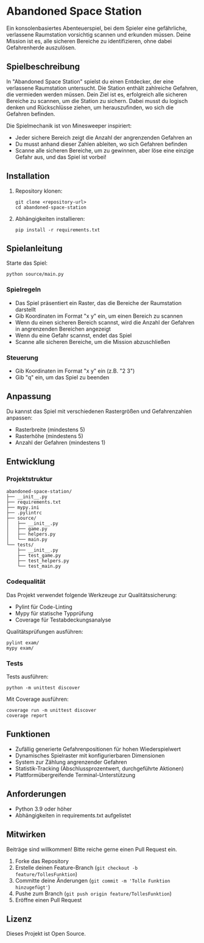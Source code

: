 # Abandoned Space Station

Ein konsolenbasiertes Abenteuerspiel, bei dem Spieler eine gefährliche, verlassene Raumstation vorsichtig scannen und erkunden müssen. Deine Mission ist es, alle sicheren Bereiche zu identifizieren, ohne dabei Gefahrenherde auszulösen.

## Spielbeschreibung

In "Abandoned Space Station" spielst du einen Entdecker, der eine verlassene Raumstation untersucht. Die Station enthält zahlreiche Gefahren, die vermieden werden müssen. Dein Ziel ist es, erfolgreich alle sicheren Bereiche zu scannen, um die Station zu sichern. Dabei musst du logisch denken und Rückschlüsse ziehen, um herauszufinden, wo sich die Gefahren befinden.

Die Spielmechanik ist von Minesweeper inspiriert:
- Jeder sichere Bereich zeigt die Anzahl der angrenzenden Gefahren an
- Du musst anhand dieser Zahlen ableiten, wo sich Gefahren befinden
- Scanne alle sicheren Bereiche, um zu gewinnen, aber löse eine einzige Gefahr aus, und das Spiel ist vorbei!

## Installation

1. Repository klonen:
   ```
   git clone <repository-url>
   cd abandoned-space-station
   ```

2. Abhängigkeiten installieren:
   ```
   pip install -r requirements.txt
   ```

## Spielanleitung

Starte das Spiel:
```
python source/main.py
```

### Spielregeln

- Das Spiel präsentiert ein Raster, das die Bereiche der Raumstation darstellt
- Gib Koordinaten im Format "x y" ein, um einen Bereich zu scannen
- Wenn du einen sicheren Bereich scannst, wird die Anzahl der Gefahren in angrenzenden Bereichen angezeigt
- Wenn du eine Gefahr scannst, endet das Spiel
- Scanne alle sicheren Bereiche, um die Mission abzuschließen

### Steuerung

- Gib Koordinaten im Format "x y" ein (z.B. "2 3")
- Gib "q" ein, um das Spiel zu beenden

## Anpassung

Du kannst das Spiel mit verschiedenen Rastergrößen und Gefahrenzahlen anpassen:
- Rasterbreite (mindestens 5)
- Rasterhöhe (mindestens 5)
- Anzahl der Gefahren (mindestens 1)

## Entwicklung

### Projektstruktur

```
abandoned-space-station/
├── __init__.py
├── requirements.txt
├── mypy.ini
├── .pylintrc
├── source/
│   ├── __init__.py
│   ├── game.py
│   ├── helpers.py
│   └── main.py
└── tests/
    ├── __init__.py
    ├── test_game.py
    ├── test_helpers.py
    └── test_main.py
```

### Codequalität

Das Projekt verwendet folgende Werkzeuge zur Qualitätssicherung:
- Pylint für Code-Linting
- Mypy für statische Typprüfung
- Coverage für Testabdeckungsanalyse

Qualitätsprüfungen ausführen:
```
pylint exam/
mypy exam/
```

### Tests

Tests ausführen:
```
python -m unittest discover
```

Mit Coverage ausführen:
```
coverage run -m unittest discover
coverage report
```

## Funktionen

- Zufällig generierte Gefahrenpositionen für hohen Wiederspielwert
- Dynamisches Spielraster mit konfigurierbaren Dimensionen
- System zur Zählung angrenzender Gefahren
- Statistik-Tracking (Abschlussprozentwert, durchgeführte Aktionen)
- Plattformübergreifende Terminal-Unterstützung

## Anforderungen

- Python 3.9 oder höher
- Abhängigkeiten in requirements.txt aufgelistet

## Mitwirken

Beiträge sind willkommen! Bitte reiche gerne einen Pull Request ein.

1. Forke das Repository
2. Erstelle deinen Feature-Branch (`git checkout -b feature/TollesFunktion`)
3. Committe deine Änderungen (`git commit -m 'Tolle Funktion hinzugefügt'`)
4. Pushe zum Branch (`git push origin feature/TollesFunktion`)
5. Eröffne einen Pull Request

## Lizenz

Dieses Projekt ist Open Source.